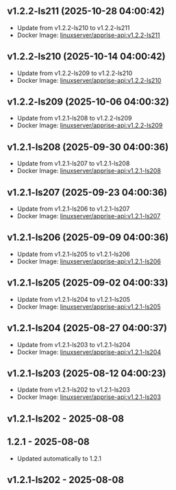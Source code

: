 ## v1.2.2-ls211 (2025-10-28 04:00:42)
- Update from v1.2.2-ls210 to v1.2.2-ls211
- Docker Image: [linuxserver/apprise-api:v1.2.2-ls211](https://fleet.linuxserver.io/image?name=)

## v1.2.2-ls210 (2025-10-14 04:00:42)
- Update from v1.2.2-ls209 to v1.2.2-ls210
- Docker Image: [linuxserver/apprise-api:v1.2.2-ls210](https://fleet.linuxserver.io/image?name=)

## v1.2.2-ls209 (2025-10-06 04:00:32)
- Update from v1.2.1-ls208 to v1.2.2-ls209
- Docker Image: [linuxserver/apprise-api:v1.2.2-ls209](https://fleet.linuxserver.io/image?name=)

## v1.2.1-ls208 (2025-09-30 04:00:36)
- Update from v1.2.1-ls207 to v1.2.1-ls208
- Docker Image: [linuxserver/apprise-api:v1.2.1-ls208](https://fleet.linuxserver.io/image?name=)

## v1.2.1-ls207 (2025-09-23 04:00:36)
- Update from v1.2.1-ls206 to v1.2.1-ls207
- Docker Image: [linuxserver/apprise-api:v1.2.1-ls207](https://fleet.linuxserver.io/image?name=)

## v1.2.1-ls206 (2025-09-09 04:00:36)
- Update from v1.2.1-ls205 to v1.2.1-ls206
- Docker Image: [linuxserver/apprise-api:v1.2.1-ls206](https://fleet.linuxserver.io/image?name=)

## v1.2.1-ls205 (2025-09-02 04:00:33)
- Update from v1.2.1-ls204 to v1.2.1-ls205
- Docker Image: [linuxserver/apprise-api:v1.2.1-ls205](https://fleet.linuxserver.io/image?name=)

## v1.2.1-ls204 (2025-08-27 04:00:37)
- Update from v1.2.1-ls203 to v1.2.1-ls204
- Docker Image: [linuxserver/apprise-api:v1.2.1-ls204](https://fleet.linuxserver.io/image?name=)

## v1.2.1-ls203 (2025-08-12 04:00:23)
- Update from v1.2.1-ls202 to v1.2.1-ls203
- Docker Image: [linuxserver/apprise-api:v1.2.1-ls203](https://fleet.linuxserver.io/image?name=)

## v1.2.1-ls202 - 2025-08-08
## 1.2.1 - 2025-08-08
- Updated automatically to 1.2.1

## v1.2.1-ls202 - 2025-08-08

